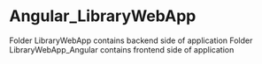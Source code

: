 # Angular_LibraryWebApp
Folder LibraryWebApp contains backend side of application
Folder LibraryWebApp_Angular contains frontend side of application
